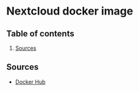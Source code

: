 # Nextcloud docker image

## Table of contents <!-- omit in toc -->

1. [Sources](#sources)

## Sources

- [Docker Hub]

<!--
  References
  -->

<!-- Upstream -->
[docker hub]: https://hub.docker.com/_/nextcloud

